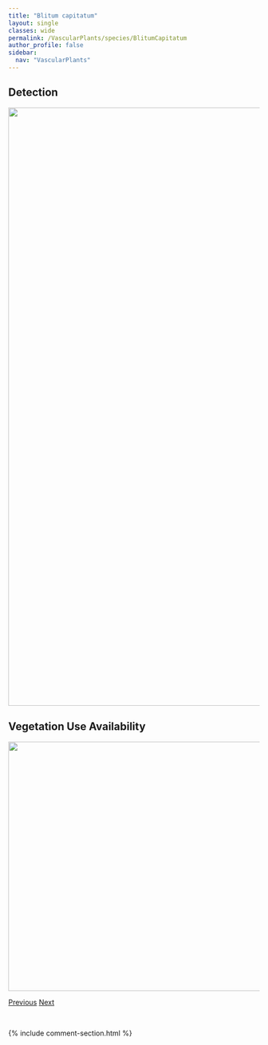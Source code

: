 ```yaml
---
title: "Blitum capitatum"
layout: single
classes: wide
permalink: /VascularPlants/species/BlitumCapitatum
author_profile: false
sidebar:
  nav: "VascularPlants"
---
```


<h2>Detection</h2>

<a href="https://drive.google.com/uc?export=view&id=1xgTHhMKlblHB9WWBCxtdy7TEawoTpT3U">
<img src="https://drive.google.com/uc?export=view&id=1xgTHhMKlblHB9WWBCxtdy7TEawoTpT3U" height = "1200" width = "800">
</a>


<h2>Vegetation Use Availability</h2>

<a href="https://drive.google.com/uc?export=view&id=1oZ6FqzohIS9kc3tAXOu_qRLFYB4FiGCG">
<img src="https://drive.google.com/uc?export=view&id=1oZ6FqzohIS9kc3tAXOu_qRLFYB4FiGCG" height = "500" width = "1000">
</a>


<a href="/DevelopmentWebsite/VascularPlants/species/BistortaVivipara" class="pagination--pager" title="Bistorta vivipara">Previous</a> <a href="/DevelopmentWebsite/VascularPlants/species/BlitumNuttallianum" class="pagination--pager" title="Blitum nuttallianum">Next</a>

<p>&nbsp;</p>

{% include comment-section.html %}
